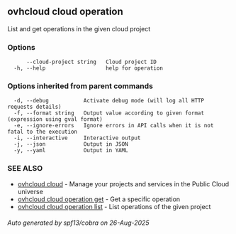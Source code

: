 ## ovhcloud cloud operation

List and get operations in the given cloud project

### Options

```
      --cloud-project string   Cloud project ID
  -h, --help                   help for operation
```

### Options inherited from parent commands

```
  -d, --debug           Activate debug mode (will log all HTTP requests details)
  -f, --format string   Output value according to given format (expression using gval format)
  -e, --ignore-errors   Ignore errors in API calls when it is not fatal to the execution
  -i, --interactive     Interactive output
  -j, --json            Output in JSON
  -y, --yaml            Output in YAML
```

### SEE ALSO

* [ovhcloud cloud](ovhcloud_cloud.md)	 - Manage your projects and services in the Public Cloud universe
* [ovhcloud cloud operation get](ovhcloud_cloud_operation_get.md)	 - Get a specific operation
* [ovhcloud cloud operation list](ovhcloud_cloud_operation_list.md)	 - List operations of the given project

###### Auto generated by spf13/cobra on 26-Aug-2025
